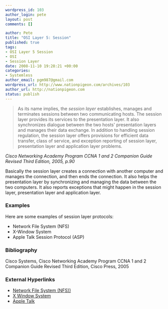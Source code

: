 ```yaml
--- 
wordpress_id: 103
author_login: pete
layout: post
comments: []

author: Pete
title: "OSI Layer 5: Session"
published: true
tags: 
- OSI Layer 5 Session
- OSI
- Session Layer
date: 2008-11-10 19:28:21 +00:00
categories: 
- Systemless
author_email: pgm987@gmail.com
wordpress_url: http://www.nationpigeon.com/archives/103
author_url: http://nationpigeon.com
status: publish
---
```

<p class="quote"></p>

<blockquote>As its name implies, the <em>session layer</em> establishes, manages and terminates sessions between two communicating hosts.  The session layer provides its services to the presentation layer.  It also synchronizes dialogue between the two hosts' presentation layers and manages their data exchange.  In addition to handling session regulation, the session layer offers provisions for efficient data transfer, class of service, and exception reporting of session layer, presentation layer and application layer problems.</blockquote>
<cite>Cisco Networking Academy Program CCNA 1 and 2 Companion Guide Revised Third Edition, 2005, p.90</cite>
<p class="main">Basically the session layer creates a connection with another computer and manages the connection, and then ends the connection.  It also helps the presentation layer by synchronizing and managing the data between the two computers.  It also reports exceptions that might happen in the session layer, presentation layer and application layer.</p>

<h3>Examples</h3>
<p class="main">Here are some examples of session layer protocols:</p>

<ul>
	<li>Network File System (NFS)</li>
	<li>X-Window System</li>
	<li>Apple Talk Session Protocol (ASP)</li>
</ul>
<h3>Bibliography</h3>
<p class="main">Cisco Systems, Cisco Networking Academy Program CCNA 1 and 2 Companion Guide Revised Third Edition, Cisco Press, 2005</p>

<h3>External Hyperlinks</h3>
<ul>
	<li><a href="http://en.wikipedia.org/wiki/Network_File_System_(protocol)" target="_BLANK">Network File System (NFS))</a></li>
	<li><a href="http://en.wikipedia.org/wiki/X_Window_System" target="_BLANK">X Window System</a></li>
	<li><a href="http://en.wikipedia.org/wiki/AppleTalk" target="_BLANK">Apple Talk</a></li>
</ul>
